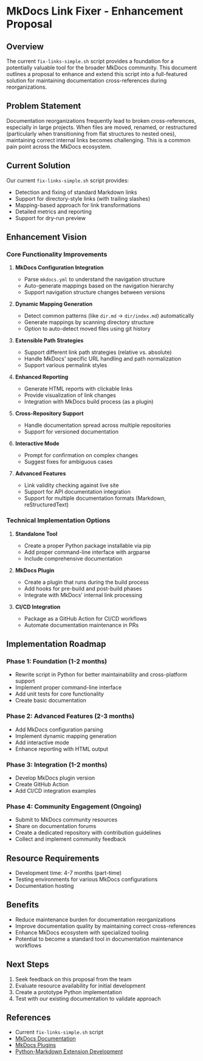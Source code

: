 # MkDocs Link Fixer - Enhancement Proposal

## Overview

The current `fix-links-simple.sh` script provides a foundation for a potentially valuable tool for the broader MkDocs community. This document outlines a proposal to enhance and extend this script into a full-featured solution for maintaining documentation cross-references during reorganizations.

## Problem Statement

Documentation reorganizations frequently lead to broken cross-references, especially in large projects. When files are moved, renamed, or restructured (particularly when transitioning from flat structures to nested ones), maintaining correct internal links becomes challenging. This is a common pain point across the MkDocs ecosystem.

## Current Solution

Our current `fix-links-simple.sh` script provides:

- Detection and fixing of standard Markdown links
- Support for directory-style links (with trailing slashes)
- Mapping-based approach for link transformations
- Detailed metrics and reporting
- Support for dry-run preview

## Enhancement Vision

### Core Functionality Improvements

1. **MkDocs Configuration Integration**
   - Parse `mkdocs.yml` to understand the navigation structure
   - Auto-generate mappings based on the navigation hierarchy
   - Support navigation structure changes between versions

2. **Dynamic Mapping Generation**
   - Detect common patterns (like `dir.md` → `dir/index.md`) automatically
   - Generate mappings by scanning directory structure
   - Option to auto-detect moved files using git history

3. **Extensible Path Strategies**
   - Support different link path strategies (relative vs. absolute)
   - Handle MkDocs' specific URL handling and path normalization
   - Support various permalink styles

4. **Enhanced Reporting**
   - Generate HTML reports with clickable links
   - Provide visualization of link changes
   - Integration with MkDocs build process (as a plugin)

5. **Cross-Repository Support**
   - Handle documentation spread across multiple repositories
   - Support for versioned documentation

6. **Interactive Mode**
   - Prompt for confirmation on complex changes
   - Suggest fixes for ambiguous cases

7. **Advanced Features**
   - Link validity checking against live site
   - Support for API documentation integration
   - Support for multiple documentation formats (Markdown, reStructuredText)

### Technical Implementation Options

1. **Standalone Tool**
   - Create a proper Python package installable via pip
   - Add proper command-line interface with argparse
   - Include comprehensive documentation

2. **MkDocs Plugin**
   - Create a plugin that runs during the build process
   - Add hooks for pre-build and post-build phases
   - Integrate with MkDocs' internal link processing

3. **CI/CD Integration**
   - Package as a GitHub Action for CI/CD workflows
   - Automate documentation maintenance in PRs

## Implementation Roadmap

### Phase 1: Foundation (1-2 months)

- Rewrite script in Python for better maintainability and cross-platform support
- Implement proper command-line interface
- Add unit tests for core functionality
- Create basic documentation

### Phase 2: Advanced Features (2-3 months)

- Add MkDocs configuration parsing
- Implement dynamic mapping generation
- Add interactive mode
- Enhance reporting with HTML output

### Phase 3: Integration (1-2 months)

- Develop MkDocs plugin version
- Create GitHub Action
- Add CI/CD integration examples

### Phase 4: Community Engagement (Ongoing)

- Submit to MkDocs community resources
- Share on documentation forums
- Create a dedicated repository with contribution guidelines
- Collect and implement community feedback

## Resource Requirements

- Development time: 4-7 months (part-time)
- Testing environments for various MkDocs configurations
- Documentation hosting

## Benefits

- Reduce maintenance burden for documentation reorganizations
- Improve documentation quality by maintaining correct cross-references
- Enhance MkDocs ecosystem with specialized tooling
- Potential to become a standard tool in documentation maintenance workflows

## Next Steps

1. Seek feedback on this proposal from the team
2. Evaluate resource availability for initial development
3. Create a prototype Python implementation
4. Test with our existing documentation to validate approach

## References

- Current `fix-links-simple.sh` script
- [MkDocs Documentation](https://www.mkdocs.org/)
- [MkDocs Plugins](https://github.com/mkdocs/mkdocs/wiki/MkDocs-Plugins)
- [Python-Markdown Extension Development](https://python-markdown.github.io/extensions/api/)

